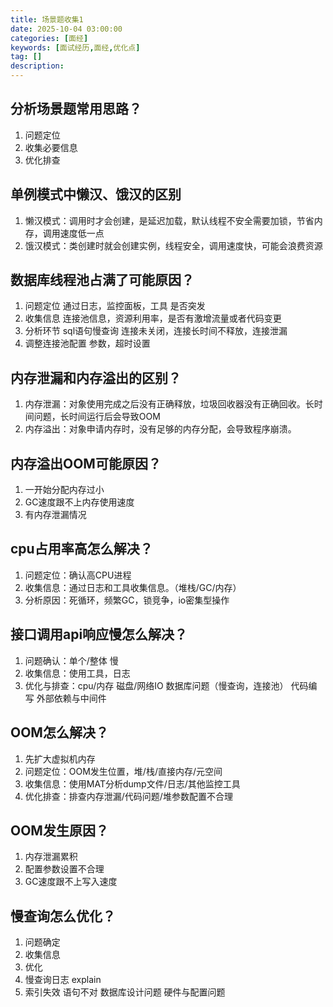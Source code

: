 ```yaml
---
title: 场景题收集1
date: 2025-10-04 03:00:00
categories: [面经]
keywords: [面试经历,面经,优化点]
tag: []
description:
---
```


## 分析场景题常用思路？

1. 问题定位
2. 收集必要信息
3. 优化排查

## 单例模式中懒汉、饿汉的区别

1. 懒汉模式：调用时才会创建，是延迟加载，默认线程不安全需要加锁，节省内存，调用速度低一点
2. 饿汉模式：类创建时就会创建实例，线程安全，调用速度快，可能会浪费资源

## 数据库线程池占满了可能原因？

1. 问题定位 通过日志，监控面板，工具 是否突发
2. 收集信息 连接池信息，资源利用率，是否有激增流量或者代码变更
3. 分析环节 sql语句慢查询 连接未关闭，连接长时间不释放，连接泄漏
4. 调整连接池配置 参数，超时设置

## 内存泄漏和内存溢出的区别？

1. 内存泄漏：对象使用完成之后没有正确释放，垃圾回收器没有正确回收。长时间问题，长时间运行后会导致OOM
2. 内存溢出：对象申请内存时，没有足够的内存分配，会导致程序崩溃。

## 内存溢出OOM可能原因？

1. 一开始分配内存过小
2. GC速度跟不上内存使用速度
3. 有内存泄漏情况

## cpu占用率高怎么解决？

1. 问题定位：确认高CPU进程
2. 收集信息：通过日志和工具收集信息。（堆栈/GC/内存）
3. 分析原因：死循环，频繁GC，锁竞争，io密集型操作

## 接口调用api响应慢怎么解决？

1. 问题确认：单个/整体 慢
2. 收集信息：使用工具，日志
3. 优化与排查：cpu/内存 磁盘/网络IO 数据库问题（慢查询，连接池） 代码编写 外部依赖与中间件

## OOM怎么解决？

1. 先扩大虚拟机内存
2. 问题定位：OOM发生位置，堆/栈/直接内存/元空间
3. 收集信息：使用MAT分析dump文件/日志/其他监控工具
4. 优化排查：排查内存泄漏/代码问题/堆参数配置不合理

## OOM发生原因？

1. 内存泄漏累积
2. 配置参数设置不合理
3. GC速度跟不上写入速度

## 慢查询怎么优化？

1. 问题确定
2. 收集信息
3. 优化
4. 慢查询日志 explain
5. 索引失效 语句不对 数据库设计问题 硬件与配置问题
